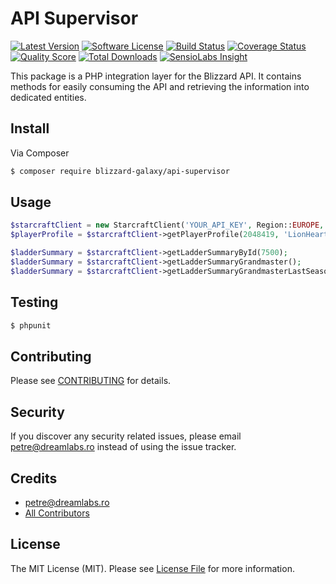 # API Supervisor

[![Latest Version](https://img.shields.io/github/release/blizzard-galaxy/api-supervisor.svg?style=flat-square)](https://github.com/blizzard-galaxy/api-supervisor/releases)
[![Software License](https://img.shields.io/badge/license-MIT-brightgreen.svg?style=flat-square)](LICENSE.md)
[![Build Status](https://img.shields.io/travis/blizzard-galaxy/api-supervisor/master.svg?style=flat-square)](https://travis-ci.org/blizzard-galaxy/api-supervisor)
[![Coverage Status](https://img.shields.io/scrutinizer/coverage/g/blizzard-galaxy/api-supervisor.svg?style=flat-square)](https://scrutinizer-ci.com/g/blizzard-galaxy/api-supervisor/code-structure)
[![Quality Score](https://img.shields.io/scrutinizer/g/blizzard-galaxy/api-supervisor.svg?style=flat-square)](https://scrutinizer-ci.com/g/blizzard-galaxy/api-supervisor)
[![Total Downloads](https://img.shields.io/packagist/dt/blizzard-galaxy/api-supervisor.svg?style=flat-square)](https://packagist.org/packages/blizzard-galaxy/api-supervisor)
[![SensioLabs Insight](https://img.shields.io/sensiolabs/i/e5fb08b4-b0f6-4c28-b86a-dee5c198f4d1.svg?style=flat-square)](https://insight.sensiolabs.com/projects/e5fb08b4-b0f6-4c28-b86a-dee5c198f4d1)

This package is a PHP integration layer for the Blizzard API. It contains methods for easily consuming the API and retrieving the information into dedicated entities.

## Install

Via Composer

``` bash
$ composer require blizzard-galaxy/api-supervisor
```

## Usage

``` php
$starcraftClient = new StarcraftClient('YOUR_API_KEY', Region::EUROPE, Locale::EN_GB);
$playerProfile = $starcraftClient->getPlayerProfile(2048419, 'LionHeart');

$ladderSummary = $starcraftClient->getLadderSummaryById(7500);
$ladderSummary = $starcraftClient->getLadderSummaryGrandmaster();
$ladderSummary = $starcraftClient->getLadderSummaryGrandmasterLastSeason();
```

## Testing

``` bash
$ phpunit
```

## Contributing

Please see [CONTRIBUTING](CONTRIBUTING.md) for details.

## Security

If you discover any security related issues, please email petre@dreamlabs.ro instead of using the issue tracker.

## Credits

- [petre@dreamlabs.ro](https://github.com/petrepatrasc)
- [All Contributors](../../contributors)

## License

The MIT License (MIT). Please see [License File](LICENSE.md) for more information.
